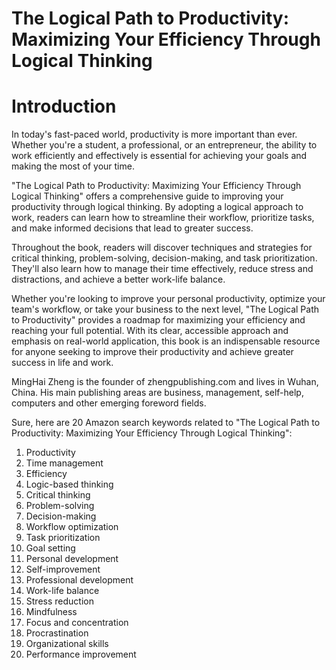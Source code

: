 # The Logical Path to Productivity: Maximizing Your Efficiency Through Logical Thinking

# Introduction

In today's fast-paced world, productivity is more important than ever. Whether you're a student, a professional, or an entrepreneur, the ability to work efficiently and effectively is essential for achieving your goals and making the most of your time.

"The Logical Path to Productivity: Maximizing Your Efficiency Through Logical Thinking" offers a comprehensive guide to improving your productivity through logical thinking. By adopting a logical approach to work, readers can learn how to streamline their workflow, prioritize tasks, and make informed decisions that lead to greater success.

Throughout the book, readers will discover techniques and strategies for critical thinking, problem-solving, decision-making, and task prioritization. They'll also learn how to manage their time effectively, reduce stress and distractions, and achieve a better work-life balance.

Whether you're looking to improve your personal productivity, optimize your team's workflow, or take your business to the next level, "The Logical Path to Productivity" provides a roadmap for maximizing your efficiency and reaching your full potential. With its clear, accessible approach and emphasis on real-world application, this book is an indispensable resource for anyone seeking to improve their productivity and achieve greater success in life and work.

MingHai Zheng is the founder of zhengpublishing.com and lives in Wuhan, China. His main publishing areas are business, management, self-help, computers and other emerging foreword fields.



Sure, here are 20 Amazon search keywords related to "The Logical Path to Productivity: Maximizing Your Efficiency Through Logical Thinking":

1. Productivity
2. Time management
3. Efficiency
4. Logic-based thinking
5. Critical thinking
6. Problem-solving
7. Decision-making
8. Workflow optimization
9. Task prioritization
10. Goal setting
11. Personal development
12. Self-improvement
13. Professional development
14. Work-life balance
15. Stress reduction
16. Mindfulness
17. Focus and concentration
18. Procrastination
19. Organizational skills
20. Performance improvement



